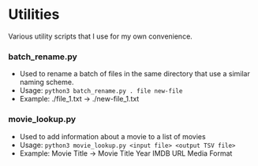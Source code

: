 # Utilities

Various utility scripts that I use for my own convenience.

### batch_rename.py  
- Used to rename a batch of files in the same directory that use a similar naming scheme.
- Usage: `python3 batch_rename.py . file new-file`
- Example: ./file_1.txt -> ./new-file_1.txt

### movie_lookup.py
- Used to add information about a movie to a list of movies
- Usage: `python3 movie_lookup.py <input file> <output TSV file>`
- Example: Movie Title -> Movie Title <TAB> Year <TAB> IMDB URL <TAB> Media Format

